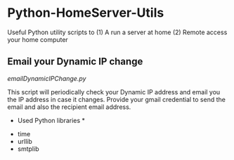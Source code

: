 Python-HomeServer-Utils
=======================

Useful Python utility scripts to
(1) A run a server at home
(2) Remote access your home computer

## Email your Dynamic IP change

_emailDynamicIPChange.py_

This script will periodically check your Dynamic IP address and email you the IP address in case it changes.
Provide your gmail credential to send the email and also the recipient email address.

* Used Python libraries *
- time
- urllib
- smtplib  
